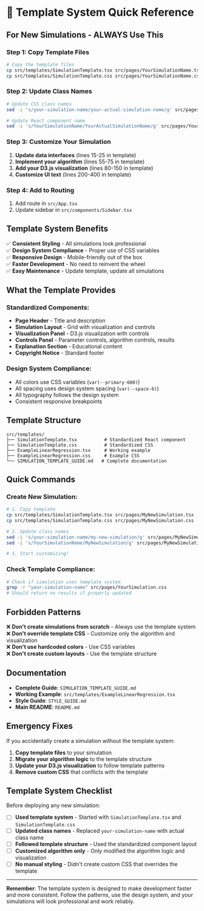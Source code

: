# 🚀 Template System Quick Reference

## **For New Simulations - ALWAYS Use This**

### **Step 1: Copy Template Files**
```bash
# Copy the template files
cp src/templates/SimulationTemplate.tsx src/pages/YourSimulationName.tsx
cp src/templates/SimulationTemplate.css src/pages/YourSimulationName.css
```

### **Step 2: Update Class Names**
```bash
# Update CSS class names
sed -i 's/your-simulation-name/your-actual-simulation-name/g' src/pages/YourSimulationName.css

# Update React component name
sed -i 's/YourSimulationName/YourActualSimulationName/g' src/pages/YourSimulationName.tsx
```

### **Step 3: Customize Your Simulation**
1. **Update data interfaces** (lines 15-25 in template)
2. **Implement your algorithm** (lines 55-75 in template)
3. **Add your D3.js visualization** (lines 80-150 in template)
4. **Customize UI text** (lines 200-400 in template)

### **Step 4: Add to Routing**
1. Add route in `src/App.tsx`
2. Update sidebar in `src/components/Sidebar.tsx`

## **Template System Benefits**

✅ **Consistent Styling** - All simulations look professional  
✅ **Design System Compliance** - Proper use of CSS variables  
✅ **Responsive Design** - Mobile-friendly out of the box  
✅ **Faster Development** - No need to reinvent the wheel  
✅ **Easy Maintenance** - Update template, update all simulations  

## **What the Template Provides**

### **Standardized Components:**
- **Page Header** - Title and description
- **Simulation Layout** - Grid with visualization and controls
- **Visualization Panel** - D3.js visualization with controls
- **Controls Panel** - Parameter controls, algorithm controls, results
- **Explanation Section** - Educational content
- **Copyright Notice** - Standard footer

### **Design System Compliance:**
- All colors use CSS variables (`var(--primary-600)`)
- All spacing uses design system spacing (`var(--space-6)`)
- All typography follows the design system
- Consistent responsive breakpoints

## **Template Structure**

```
src/templates/
├── SimulationTemplate.tsx          # Standardized React component
├── SimulationTemplate.css          # Standardized CSS
├── ExampleLinearRegression.tsx     # Working example
├── ExampleLinearRegression.css     # Example CSS
└── SIMULATION_TEMPLATE_GUIDE.md   # Complete documentation
```

## **Quick Commands**

### **Create New Simulation:**
```bash
# 1. Copy template
cp src/templates/SimulationTemplate.tsx src/pages/MyNewSimulation.tsx
cp src/templates/SimulationTemplate.css src/pages/MyNewSimulation.css

# 2. Update class names
sed -i 's/your-simulation-name/my-new-simulation/g' src/pages/MyNewSimulation.css
sed -i 's/YourSimulationName/MyNewSimulation/g' src/pages/MyNewSimulation.tsx

# 3. Start customizing!
```

### **Check Template Compliance:**
```bash
# Check if simulation uses template system
grep -r "your-simulation-name" src/pages/YourSimulation.css
# Should return no results if properly updated
```

## **Forbidden Patterns**

❌ **Don't create simulations from scratch** - Always use the template system  
❌ **Don't override template CSS** - Customize only the algorithm and visualization  
❌ **Don't use hardcoded colors** - Use CSS variables  
❌ **Don't create custom layouts** - Use the template structure  

## **Documentation**

- **Complete Guide**: `SIMULATION_TEMPLATE_GUIDE.md`
- **Working Example**: `src/templates/ExampleLinearRegression.tsx`
- **Style Guide**: `STYLE_GUIDE.md`
- **Main README**: `README.md`

## **Emergency Fixes**

If you accidentally create a simulation without the template system:

1. **Copy template files** to your simulation
2. **Migrate your algorithm logic** to the template structure
3. **Update your D3.js visualization** to follow template patterns
4. **Remove custom CSS** that conflicts with the template

## **Template System Checklist**

Before deploying any new simulation:

- [ ] **Used template system** - Started with `SimulationTemplate.tsx` and `SimulationTemplate.css`
- [ ] **Updated class names** - Replaced `your-simulation-name` with actual class name
- [ ] **Followed template structure** - Used the standardized component layout
- [ ] **Customized algorithm only** - Only modified the algorithm logic and visualization
- [ ] **No manual styling** - Didn't create custom CSS that overrides the template

---

**Remember**: The template system is designed to make development faster and more consistent. Follow the patterns, use the design system, and your simulations will look professional and work reliably.
